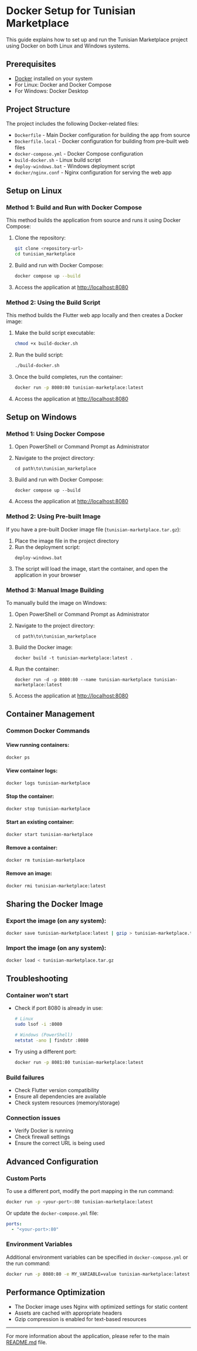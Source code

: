 # Docker Setup for Tunisian Marketplace

This guide explains how to set up and run the Tunisian Marketplace project using Docker on both Linux and Windows systems.

## Prerequisites

- [Docker](https://www.docker.com/get-started/) installed on your system
- For Linux: Docker and Docker Compose
- For Windows: Docker Desktop

## Project Structure

The project includes the following Docker-related files:

- `Dockerfile` - Main Docker configuration for building the app from source
- `Dockerfile.local` - Docker configuration for building from pre-built web files
- `docker-compose.yml` - Docker Compose configuration
- `build-docker.sh` - Linux build script
- `deploy-windows.bat` - Windows deployment script
- `docker/nginx.conf` - Nginx configuration for serving the web app

## Setup on Linux

### Method 1: Build and Run with Docker Compose

This method builds the application from source and runs it using Docker Compose:

1. Clone the repository:
   ```bash
   git clone <repository-url>
   cd tunisian_marketplace
   ```

2. Build and run with Docker Compose:
   ```bash
   docker compose up --build
   ```

3. Access the application at [http://localhost:8080](http://localhost:8080)

### Method 2: Using the Build Script

This method builds the Flutter web app locally and then creates a Docker image:

1. Make the build script executable:
   ```bash
   chmod +x build-docker.sh
   ```

2. Run the build script:
   ```bash
   ./build-docker.sh
   ```

3. Once the build completes, run the container:
   ```bash
   docker run -p 8080:80 tunisian-marketplace:latest
   ```

4. Access the application at [http://localhost:8080](http://localhost:8080)

## Setup on Windows

### Method 1: Using Docker Compose

1. Open PowerShell or Command Prompt as Administrator
2. Navigate to the project directory:
   ```
   cd path\to\tunisian_marketplace
   ```

3. Build and run with Docker Compose:
   ```
   docker compose up --build
   ```

4. Access the application at [http://localhost:8080](http://localhost:8080)

### Method 2: Using Pre-built Image

If you have a pre-built Docker image file (`tunisian-marketplace.tar.gz`):

1. Place the image file in the project directory
2. Run the deployment script:
   ```
   deploy-windows.bat
   ```
3. The script will load the image, start the container, and open the application in your browser

### Method 3: Manual Image Building

To manually build the image on Windows:

1. Open PowerShell or Command Prompt as Administrator
2. Navigate to the project directory:
   ```
   cd path\to\tunisian_marketplace
   ```

3. Build the Docker image:
   ```
   docker build -t tunisian-marketplace:latest .
   ```

4. Run the container:
   ```
   docker run -d -p 8080:80 --name tunisian-marketplace tunisian-marketplace:latest
   ```

5. Access the application at [http://localhost:8080](http://localhost:8080)

## Container Management

### Common Docker Commands

#### View running containers:
```bash
docker ps
```

#### View container logs:
```bash
docker logs tunisian-marketplace
```

#### Stop the container:
```bash
docker stop tunisian-marketplace
```

#### Start an existing container:
```bash
docker start tunisian-marketplace
```

#### Remove a container:
```bash
docker rm tunisian-marketplace
```

#### Remove an image:
```bash
docker rmi tunisian-marketplace:latest
```

## Sharing the Docker Image

### Export the image (on any system):
```bash
docker save tunisian-marketplace:latest | gzip > tunisian-marketplace.tar.gz
```

### Import the image (on any system):
```bash
docker load < tunisian-marketplace.tar.gz
```

## Troubleshooting

### Container won't start
- Check if port 8080 is already in use:
  ```bash
  # Linux
  sudo lsof -i :8080
  
  # Windows (PowerShell)
  netstat -ano | findstr :8080
  ```
- Try using a different port:
  ```bash
  docker run -p 8081:80 tunisian-marketplace:latest
  ```

### Build failures
- Check Flutter version compatibility
- Ensure all dependencies are available
- Check system resources (memory/storage)

### Connection issues
- Verify Docker is running
- Check firewall settings
- Ensure the correct URL is being used

## Advanced Configuration

### Custom Ports
To use a different port, modify the port mapping in the run command:
```bash
docker run -p <your-port>:80 tunisian-marketplace:latest
```

Or update the `docker-compose.yml` file:
```yaml
ports:
  - "<your-port>:80"
```

### Environment Variables
Additional environment variables can be specified in `docker-compose.yml` or the run command:

```bash
docker run -p 8080:80 -e MY_VARIABLE=value tunisian-marketplace:latest
```

## Performance Optimization

- The Docker image uses Nginx with optimized settings for static content
- Assets are cached with appropriate headers
- Gzip compression is enabled for text-based resources

---

For more information about the application, please refer to the main [README.md](./README.md) file.
